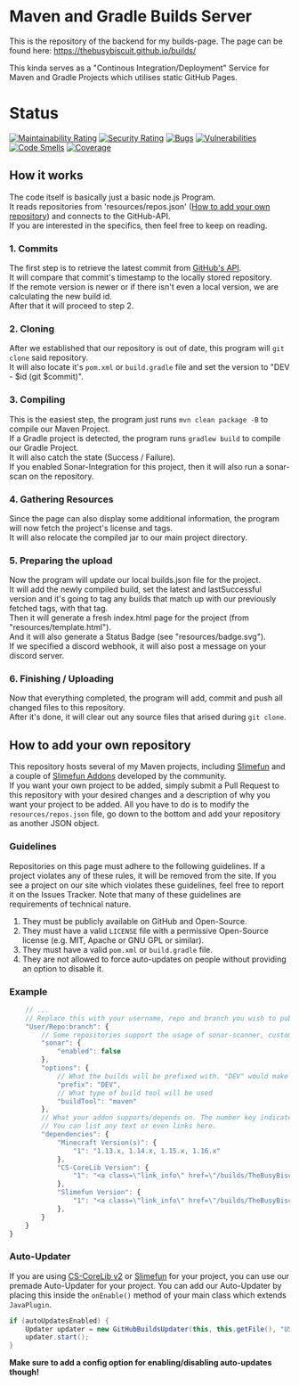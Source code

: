 # Maven and Gradle Builds Server
This is the repository of the backend for my builds-page.
The page can be found here: https://thebusybiscuit.github.io/builds/

This kinda serves as a "Continous Integration/Deployment" Service for Maven and Gradle Projects which utilises static GitHub Pages.

# Status
[![Maintainability Rating](https://sonarcloud.io/api/project_badges/measure?project=TheBusyBiscuit_builds&metric=sqale_rating)](https://sonarcloud.io/dashboard?id=TheBusyBiscuit_builds)
[![Security Rating](https://sonarcloud.io/api/project_badges/measure?project=TheBusyBiscuit_builds&metric=security_rating)](https://sonarcloud.io/dashboard?id=TheBusyBiscuit_builds)
[![Bugs](https://sonarcloud.io/api/project_badges/measure?project=TheBusyBiscuit_builds&metric=bugs)](https://sonarcloud.io/dashboard?id=TheBusyBiscuit_builds)
[![Vulnerabilities](https://sonarcloud.io/api/project_badges/measure?project=TheBusyBiscuit_builds&metric=vulnerabilities)](https://sonarcloud.io/dashboard?id=TheBusyBiscuit_builds)
[![Code Smells](https://sonarcloud.io/api/project_badges/measure?project=TheBusyBiscuit_builds&metric=code_smells)](https://sonarcloud.io/dashboard?id=TheBusyBiscuit_builds)
[![Coverage](https://sonarcloud.io/api/project_badges/measure?project=TheBusyBiscuit_builds&metric=coverage)](https://sonarcloud.io/dashboard?id=TheBusyBiscuit_builds)


## How it works
The code itself is basically just a basic node.js Program.<br>
It reads repositories from 'resources/repos.json' ([How to add your own repository](#how-to-add-your-own-repository)) and connects to the GitHub-API.<br>
If you are interested in the specifics, then feel free to keep on reading.<br>

### 1. Commits
The first step is to retrieve the latest commit from [GitHub's API](https://developer.github.com/v3/repos/commits/).<br>
It will compare that commit's timestamp to the locally stored repository.<br>
If the remote version is newer or if there isn't even a local version, we are calculating the new build id.<br>
After that it will proceed to step 2.<br>

### 2. Cloning
After we established that our repository is out of date, this program will ```git clone``` said repository.<br>
It will also locate it's `pom.xml` or `build.gradle` file and set the version to "DEV - $id (git $commit)".<br>

### 3. Compiling
This is the easiest step, the program just runs ```mvn clean package -B``` to compile our Maven Project.<br>
If a Gradle project is detected, the program runs ```gradlew build``` to compile our Gradle Project.<br>
It will also catch the state (Success / Failure).<br>
If you enabled Sonar-Integration for this project, then it will also run a sonar-scan on the repository.<br>

### 4. Gathering Resources
Since the page can also display some additional information, the program will now fetch the project's license and tags.<br>
It will also relocate the compiled jar to our main project directory.<br>

### 5. Preparing the upload
Now the program will update our local builds.json file for the project.<br>
It will add the newly compiled build, set the latest and lastSuccessful version 
and it's going to tag any builds that match up with our previously fetched tags, with that tag.<br>
Then it will generate a fresh index.html page for the project (from "resources/template.html").<br>
And it will also generate a Status Badge (see "resources/badge.svg").<br>
If we specified a discord webhook, it will also post a message on your discord server.<br>

### 6. Finishing / Uploading
Now that everything completed, the program will add, commit and push all changed files to this repository.<br>
After it's done, it will clear out any source files that arised during ```git clone```.<br>

## How to add your own repository
This repository hosts several of my Maven projects, including [Slimefun](https://github.com/Slimefun/Slimefun4) and a couple of [Slimefun Addons](https://github.com/Slimefun/Slimefun4/wiki/Addons) developed by the community.<br>
If you want your own project to be added, simply submit a Pull Request to this repository with your desired changes and a description of why you want your project to be added.
All you have to do is to modify the `resources/repos.json` file, go down to the bottom and add your repository as another JSON object.

### Guidelines
Repositories on this page must adhere to the following guidelines.
If a project violates any of these rules, it will be removed from the site.
If you see a project on our site which violates these guidelines, feel free to report it on the Issues Tracker.
Note that many of these guidelines are requirements of technical nature.

1. They must be publicly available on GitHub and Open-Source.
2. They must have a valid `LICENSE` file with a permissive Open-Source license (e.g. MIT, Apache or GNU GPL or similar).
3. They must have a valid `pom.xml` or `build.gradle` file.
4. They are not allowed to force auto-updates on people without providing an option to disable it.

### Example
```javascript
    // ...
    // Replace this with your username, repo and branch you wish to publish. For example: AwesomeUser/CoolAddon:main
    "User/Repo:branch": {
        // Some repositories support the usage of sonar-scanner, custom repositories cannot have this feature though (yet)
        "sonar": {
            "enabled": false
        },        
        "options": {
            // What the builds will be prefixed with. "DEV" would make builds like "CoolAddon - DEV 1 (githash)"
            "prefix": "DEV",
            // What type of build tool will be used
            "buildTool": "maven"
        },
        // What your addon supports/depends on. The number key indicates the minium build.
        // You can list any text or even links here.
        "dependencies": {
            "Minecraft Version(s)": {
                "1": "1.13.x, 1.14.x, 1.15.x, 1.16.x"
            },
            "CS-CoreLib Version": {
                "1": "<a class=\"link_info\" href=\"/builds/TheBusyBiscuit/CS-CoreLib/master/#100\">dev #100</a>"
            },
            "Slimefun Version": {
                "1": "<a class=\"link_info\" href=\"/builds/TheBusyBiscuit/Slimefun4/master/#600\">dev #600</a>"
            },
        }
    }
}
```

### Auto-Updater
If you are using [CS-CoreLib v2](https://github.com/TheBusyBiscuit/CS-CoreLib2) or [Slimefun](https://github.com/Slimefun/Slimefun4) for your project, you can use our premade Auto-Updater for your project.
You can add our Auto-Updater by placing this inside the `onEnable()` method of your main class which extends `JavaPlugin`.

```java
if (autoUpdatesEnabled) {
    Updater updater = new GitHubBuildsUpdater(this, this.getFile(), "USER/REPO/BRANCH");
    updater.start();
}
```

**Make sure to add a config option for enabling/disabling auto-updates though!**
